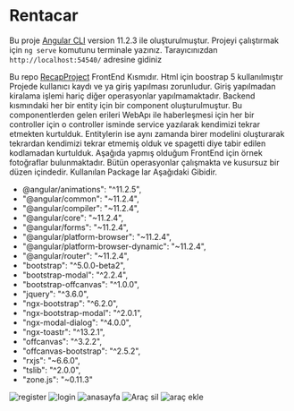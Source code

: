 # Rentacar

Bu proje [Angular CLI](https://github.com/angular/angular-cli) version 11.2.3 ile oluşturulmuştur.
Projeyi çalıştırmak için `ng serve` komutunu terminale yazınız. Tarayıcınızdan `http://localhost:54540/` adresine gidiniz

Bu repo [RecapProject](https://github.com/TulparN/ReCapProject) FrontEnd Kısmıdır.
Html için boostrap 5 kullanılmıştır
Projede kullanıcı kaydı ve ya giriş yapılması zorunludur. Giriş yapılmadan kiralama işlemi hariç diğer operasyonlar yapılmamaktadır.
Backend kısmındaki her bir entity için bir component oluşturulmuştur. Bu componentlerden gelen erileri WebApı ile haberleşmesi için her bir controller için 
o controller isminde service yazılarak kendimizi tekrar etmekten kurtulduk. Entitylerin ise aynı zamanda birer modelini oluşturarak tekrardan kendimizi tekrar etmemiş olduk
ve spagetti diye tabir edilen kodlamadan kurtulduk. Aşağıda yapmış olduğum FrontEnd için örnek fotoğraflar bulunmaktadır. Bütün operasyonlar çalışmakta ve kusursuz bir düzen içindedir.
Kullanılan Package lar Aşağıdaki Gibidir.
- @angular/animations": "^11.2.5",
- "@angular/common": "~11.2.4",
- "@angular/compiler": "~11.2.4",
- "@angular/core": "~11.2.4",
- "@angular/forms": "~11.2.4",
- "@angular/platform-browser": "~11.2.4",
- "@angular/platform-browser-dynamic": "~11.2.4",
- "@angular/router": "~11.2.4",
- "bootstrap": "^5.0.0-beta2",
- "bootstrap-modal": "^2.2.4",
- "bootstrap-offcanvas": "^1.0.0",
- "jquery": "^3.6.0",
- "ngx-bootstrap": "^6.2.0",
- "ngx-bootstrap-modal": "^2.0.1",
- "ngx-modal-dialog": "^4.0.0",
- "ngx-toastr": "^13.2.1",
- "offcanvas": "^3.2.2",
- "offcanvas-bootstrap": "^2.5.2",
- "rxjs": "~6.6.0",
- "tslib": "^2.0.0",
- "zone.js": "~0.11.3"

![register](https://user-images.githubusercontent.com/48188046/114308653-55a90900-9aed-11eb-9f42-dafb5ead2e43.jpg)
![login](https://user-images.githubusercontent.com/48188046/114308673-5e99da80-9aed-11eb-8b40-4700374edbc0.jpg)
![anasayfa](https://user-images.githubusercontent.com/48188046/114308681-60639e00-9aed-11eb-9c7e-ef91b8c0ee5b.jpg)
![Araç sil](https://user-images.githubusercontent.com/48188046/114309951-afabcd80-9af1-11eb-90af-54d181e9ce37.jpg)
![araç ekle](https://user-images.githubusercontent.com/48188046/114309954-b1759100-9af1-11eb-8bd3-e4110f482ceb.jpg)
